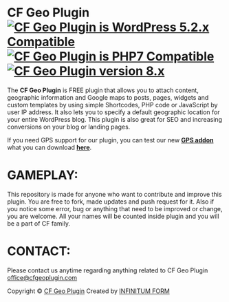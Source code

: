 CF Geo Plugin [<img class="aligncenter" src="https://plugintests.com/plugins/cf-geoplugin/wp-badge.svg" alt="CF Geo Plugin is WordPress 5.2.x Compatible">](https://plugintests.com/plugins/cf-geoplugin/latest) [<img class="aligncenter" src="https://plugintests.com/plugins/cf-geoplugin/php-badge.svg" alt="CF Geo Plugin is PHP7 Compatible">](https://plugintests.com/plugins/cf-geoplugin/latest) [<img class="aligncenter" src="https://img.shields.io/badge/CF%20GeoPlugin-8.x-green.svg" alt="CF Geo Plugin version 8.x">](https://cfgeoplugin.com)
========

The **CF Geo Plugin** is FREE plugin that allows you to attach content, geographic information and Google maps to posts, pages, widgets and custom templates by using simple Shortcodes, PHP code or JavaScript by user IP address. It also lets you to specify a default geographic location for your entire WordPress blog. This plugin is also great for SEO and increasing conversions on your blog or landing pages.

If you need GPS support for our plugin, you can test our new **[GPS addon](https://github.com/CreativForm/wordpress-geoplugin-gps)** what you can download **[here](https://github.com/CreativForm/wordpress-geoplugin-gps)**.

GAMEPLAY:
========

This repository is made for anyone who want to contribute and improve this plugin. You are free to fork, made updates and push request for it. Also if you notice some error, bug or anything that need to be improved or change, you are welcome. All your names will be counted inside plugin and you will be a part of CF family.

CONTACT:
========

Please contact us anytime regarding anything related to CF Geo Plugin office@cfgeoplugin.com

Copyright &copy; [CF Geo Plugin](https://cfgeoplugin.com)
Created by [INFINITUM FORM](https://infinitumform.com)
